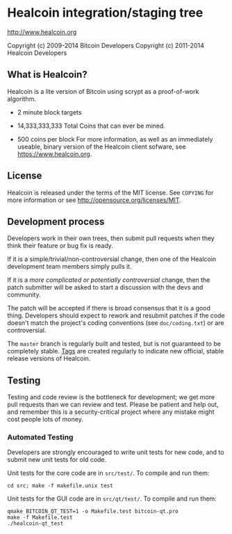 Healcoin integration/staging tree
================================

http://www.healcoin.org

Copyright (c) 2009-2014 Bitcoin Developers
Copyright (c) 2011-2014 Healcoin Developers

What is Healcoin?
----------------

Healcoin is a lite version of Bitcoin using scrypt as a proof-of-work algorithm.
 - 2 minute block targets
 
 - 14,333,333,333 Total Coins that can ever be mined.
 - 500 coins per block
 For more information, as well as an immediately useable, binary version of
the Healcoin client sofware, see https://www.healcoin.org.

License
-------

Healcoin is released under the terms of the MIT license. See `COPYING` for more
information or see http://opensource.org/licenses/MIT.

Development process
-------------------

Developers work in their own trees, then submit pull requests when they think
their feature or bug fix is ready.

If it is a simple/trivial/non-controversial change, then one of the Healcoin
development team members simply pulls it.

If it is a *more complicated or potentially controversial* change, then the patch
submitter will be asked to start a discussion with the devs and community.

The patch will be accepted if there is broad consensus that it is a good thing.
Developers should expect to rework and resubmit patches if the code doesn't
match the project's coding conventions (see `doc/coding.txt`) or are
controversial.

The `master` branch is regularly built and tested, but is not guaranteed to be
completely stable. [Tags](https://github.com/healcoin-project/healcoin/tags) are created
regularly to indicate new official, stable release versions of Healcoin.

Testing
-------

Testing and code review is the bottleneck for development; we get more pull
requests than we can review and test. Please be patient and help out, and
remember this is a security-critical project where any mistake might cost people
lots of money.

### Automated Testing

Developers are strongly encouraged to write unit tests for new code, and to
submit new unit tests for old code.

Unit tests for the core code are in `src/test/`. To compile and run them:

    cd src; make -f makefile.unix test

Unit tests for the GUI code are in `src/qt/test/`. To compile and run them:

    qmake BITCOIN_QT_TEST=1 -o Makefile.test bitcoin-qt.pro
    make -f Makefile.test
    ./healcoin-qt_test

